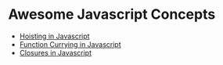 # Awesome Javascript Concepts

- [Hoisting in Javascript](hoisting.md)
- [Function Currying in Javascript](currying.md)
- [Closures in Javascript](closures.md)